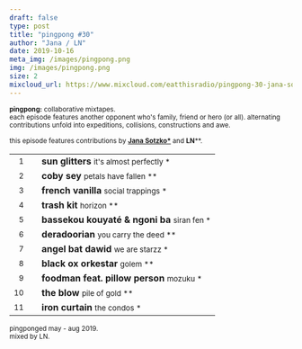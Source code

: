 ```yaml
---
draft: false
type: post
title: "pingpong #30"
author: "Jana / LN"
date: 2019-10-16
meta_img: /images/pingpong.png
img: /images/pingpong.png
size: 2
mixcloud_url: https://www.mixcloud.com/eatthisradio/pingpong-30-jana-sotzko-ln/ 
---
```



<small><b>pingpong:</b> collaborative mixtapes.<br>
	each episode features another opponent who's family, friend or hero (or all). alternating contributions unfold into expeditions, collisions, constructions and awe.</small>

<small>this episode features contributions by <b><a href="https://chiosk.berta.me/" target="_blank">Jana Sotzko\*</a></b> and <b>LN</b></a>\*\*</b>.</small>



|                  |   |         		|
|----------------: |---| -------------	|
| <small>1</small> |   | **sun glitters**				<small>		it's almost perfectly 	*</small>   |
| <small>2</small> |   | **coby sey**					<small>		petals have fallen		**</small>	|
| <small>3</small> |   | **french vanilla**				<small>		social trappings		*</small>   |
| <small>4</small> |   | **trash kit**	 				<small>		horizon					**</small>	|
| <small>5</small> |   | **bassekou kouyaté & ngoni ba** <small>	siran fen 			 	*</small>   |
| <small>6</small> |   | **deradoorian**				<small>		you carry the deed		**</small>	|
| <small>7</small> |   | **angel bat dawid**			<small>		we are starzz		 	*</small>   |
| <small>8</small> |   | **black ox orkestar**		 	<small>		golem 					**</small>	|
| <small>9</small> |   | **foodman feat. pillow person** <small>	mozuku 					*</small>	|
| <small>10</small>|   | **the blow**				 	<small>		pile of gold			**</small>	|
| <small>11</small>|   | **iron curtain**		 		<small>		the condos 				*</small>	|



<small>pingponged may - aug 2019.<br>mixed by LN.</small>
